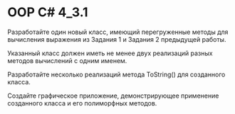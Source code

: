 # OOP C# 4_3.1
Разработайте один новый класс, имеющий перегруженные методы для вычисления выражения из Задания 1 и Задания 2 предыдущей работы.

Указанный класс должен иметь не менее двух реализаций разных методов вычислений с одним именем.

Разработайте несколько реализаций метода ToString() для созданного класса.

Создайте графическое приложение, демонстрирующее применение созданного класса и его полиморфных методов.
